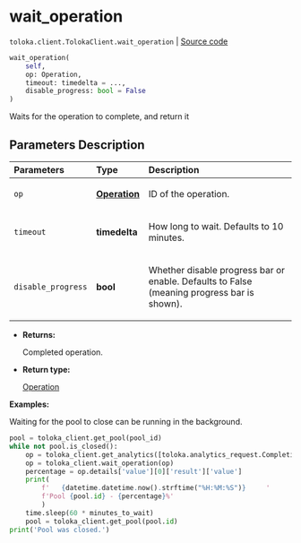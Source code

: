 # wait_operation
`toloka.client.TolokaClient.wait_operation` | [Source code](https://github.com/Toloka/toloka-kit/blob/v1.0.1/src/client/__init__.py#L40)

```python
wait_operation(
    self,
    op: Operation,
    timeout: timedelta = ...,
    disable_progress: bool = False
)
```

Waits for the operation to complete, and return it

## Parameters Description

| Parameters | Type | Description |
| :----------| :----| :-----------|
`op`|**[Operation](toloka.client.operations.Operation.md)**|<p>ID of the operation.</p>
`timeout`|**timedelta**|<p>How long to wait. Defaults to 10 minutes.</p>
`disable_progress`|**bool**|<p>Whether disable progress bar or enable. Defaults to False (meaning progress bar is shown).</p>

* **Returns:**

  Completed operation.

* **Return type:**

  [Operation](toloka.client.operations.Operation.md)

**Examples:**

Waiting for the pool to close can be running in the background.

```python
pool = toloka_client.get_pool(pool_id)
while not pool.is_closed():
    op = toloka_client.get_analytics([toloka.analytics_request.CompletionPercentagePoolAnalytics(subject_id=pool.id)])
    op = toloka_client.wait_operation(op)
    percentage = op.details['value'][0]['result']['value']
    print(
        f'   {datetime.datetime.now().strftime("%H:%M:%S")}     '
        f'Pool {pool.id} - {percentage}%'
        )
    time.sleep(60 * minutes_to_wait)
    pool = toloka_client.get_pool(pool.id)
print('Pool was closed.')
```
